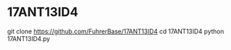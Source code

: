 # 17ANT13ID4

git clone https://github.com/FuhrerBase/17ANT13ID4
cd 17ANT13ID4
python 17ANT13ID4.py
